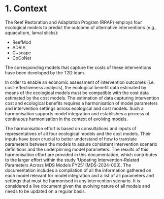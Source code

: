 # 1. Context

The Reef Restoration and Adaptation Program (RRAP) employs four ecological models to predict the outcome of alternative interventions (e.g., aquaculture, larval slicks):

-	ReefMod 
-	ADRIA 
-	C~scape 
-	CoCoNet
  
The corresponding models that capture the costs of these interventions have been developed by the T2D team.

In order to enable an economic assessment of intervention outcomes (i.e. cost-effectiveness analysis), the ecological benefit data estimated by means of the ecological models must be compatible with the cost data estimated by the cost models. The estimation of data capturing intervention cost and ecological benefits requires a harmonisation of model parameters and intervention settings across ecological and cost models. Such a harmonisation supports model integration and establishes a process of continuous harmonisation in the context of evolving models. 

The harmonisation effort is based on consultations and inputs of representatives of all four ecological models and the cost models. Their inputs have been crucial to better understand of how to translate parameters between the models to assure consistent intervention scenario definitions and the underpinning model parameters.
The results of this harmonisation effort are provided in this documentation, which contributes to the larger effort within the study ‘Updating Intervention-Related Parameters Across MDS Models FY25’ (MDS-2024-003). The documentation includes a compilation of all the information gathered on each model relevant for model integration and a list of all parameters and settings that must be harmonised in any intervention scenario. It is considered a live document given the evolving nature of all models and needs to be updated on a regular basis.
